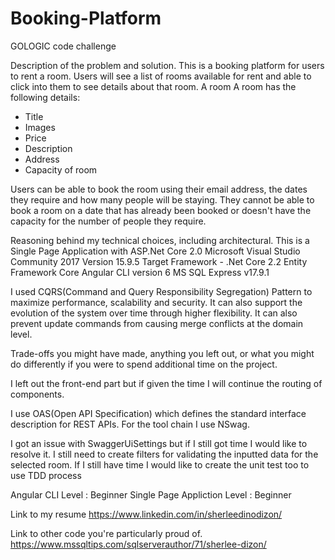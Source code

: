 # Booking-Platform
GOLOGIC code challenge

Description of the problem and solution.
This is a booking platform for users to rent a room. Users will see a list of rooms available for rent and able to click into them to see details about that room. A room 
A room has the following details:
- Title
- Images
- Price
- Description
- Address
- Capacity of room

Users can be able to book the room using their email address, the dates they require and how many people will be staying. 
They cannot be able to book a room on a date that has already been booked or doesn't have the capacity for the number of people they require.


Reasoning behind my technical choices, including architectural.
This is a Single Page Application with ASP.Net Core 2.0
Microsoft Visual Studio Community 2017 Version 15.9.5
Target Framework - .Net Core 2.2
Entity Framework Core
Angular CLI version 6
MS SQL Express v17.9.1

I used CQRS(Command and Query Responsibility Segregation) Pattern to maximize performance, scalability and security. It can also support the evolution of the system over time through higher flexibility. It can also prevent update commands from causing merge conflicts at the domain level.

Trade-offs you might have made, anything you left out, or what you might do differently if you were to spend additional time on the project.

I left out the front-end part but if given the time I will continue the routing of components.

I use OAS(Open API Specification) which defines the standard interface description for REST APIs. For the tool chain I use NSwag.

I got an issue with SwaggerUiSettings but if I still got time I would like to resolve it.
I still need to create filters for validating the inputted data for the selected room.
If I still have time I would like to create the unit test too to use TDD process



Angular CLI Level : Beginner
Single Page Appliction Level : Beginner


Link to my resume 
https://www.linkedin.com/in/sherleedinodizon/

Link to other code you're particularly proud of.
https://www.mssqltips.com/sqlserverauthor/71/sherlee-dizon/
